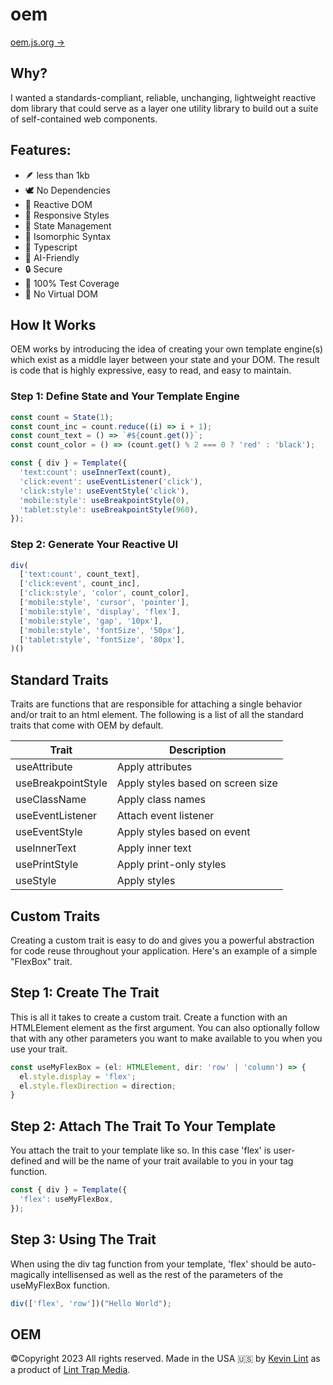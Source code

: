 # oem 
[oem.js.org →](https://oem.js.org)

## Why?
I wanted a standards-compliant, reliable, unchanging, lightweight reactive dom library that could serve as a layer one utility library to build out a suite of self-contained web components.

## Features:
- 🪶 less than 1kb
- 🕊️ No Dependencies
- 💫 Reactive DOM
- 💅 Responsive Styles
- 📼 State Management
- 🧱 Isomorphic Syntax
- 🧩 Typescript
- 🤖 AI-Friendly
- 🔒 Secure
- 🧪 100% Test Coverage
- 💩 No Virtual DOM

## How It Works
OEM works by introducing the idea of creating your own template engine(s) which exist as a middle layer between your state and your DOM. The result is code that is highly expressive, easy to read, and easy to maintain.

### Step 1: Define State and Your Template Engine
```typescript
const count = State(1);
const count_inc = count.reduce((i) => i + 1);
const count_text = () => `#${count.get()}`;
const count_color = () => (count.get() % 2 === 0 ? 'red' : 'black');

const { div } = Template({
  'text:count': useInnerText(count),
  'click:event': useEventListener('click'),
  'click:style': useEventStyle('click'),
  'mobile:style': useBreakpointStyle(0),
  'tablet:style': useBreakpointStyle(960),
});
```


### Step 2: Generate Your Reactive UI
```typescript
div(
  ['text:count', count_text],
  ['click:event', count_inc],
  ['click:style', 'color', count_color],
  ['mobile:style', 'cursor', 'pointer'],
  ['mobile:style', 'display', 'flex'],
  ['mobile:style', 'gap', '10px'],
  ['mobile:style', 'fontSize', '50px'],
  ['tablet:style', 'fontSize', '80px'],
)()
```

## Standard Traits
Traits are functions that are responsible for attaching a single behavior and/or trait to an html element. The following is a list of all the standard traits that come with OEM by default.


| Trait             | Description                          |
|-------------------|--------------------------------------|
| useAttribute      | Apply attributes                     |
| useBreakpointStyle| Apply styles based on screen size    |
| useClassName      | Apply class names                    |
| useEventListener  | Attach event listener                |
| useEventStyle     | Apply styles based on event          |
| useInnerText      | Apply inner text                     |
| usePrintStyle     | Apply print-only styles              |
| useStyle          | Apply styles                         |

## Custom Traits
Creating a custom trait is easy to do and gives you a powerful abstraction for code reuse throughout your application. Here's an example of a simple "FlexBox" trait.

## Step 1: Create The Trait
This is all it takes to create a custom trait. Create a function with an HTMLElement element as the first argument. You can also optionally follow that with any other parameters you want to make available to you when you use your trait.

```typescript
const useMyFlexBox = (el: HTMLElement, dir: 'row' | 'column') => {
  el.style.display = 'flex';
  el.style.flexDirection = direction;
}
```

## Step 2: Attach The Trait To Your Template
You attach the trait to your template like so. In this case 'flex' is user-defined and will be the name of your trait available to you in your tag function.
```typescript
const { div } = Template({
  'flex': useMyFlexBox,
});
```


## Step 3: Using The Trait
When using the div tag function from your template, 'flex' should be auto-magically intellisensed as well as the rest of the parameters of the useMyFlexBox function.
```typescript
div(['flex', 'row'])("Hello World");
```

## OEM
©Copyright 2023 All rights reserved. Made in the USA 🇺🇸 by [Kevin Lint](http://kevinlint.com) as a product of [Lint Trap Media](http://linttrap.media).